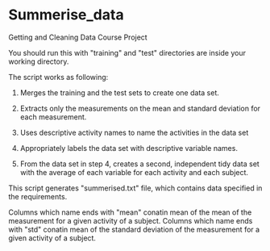 # Summerise_data
Getting and Cleaning Data Course Project

You should run this with "training" and "test" directories are inside your working directory.

The script works as following:
1. Merges the training and the test sets to create one data set.

2. Extracts only the measurements on the mean and standard deviation for each measurement. 

3. Uses descriptive activity names to name the activities in the data set

4. Appropriately labels the data set with descriptive variable names. 

5. From the data set in step 4, creates a second, independent tidy data set with the average of each variable for each activity and each subject.

This script generates "summerised.txt" file, which contains data specified in the requirements.

Columns which name ends with "mean" conatin mean of the mean of the measurement for a given activity of a subject.
Columns which name ends with "std" conatin mean of the standard deviation of the measurement for a given activity of a subject.
